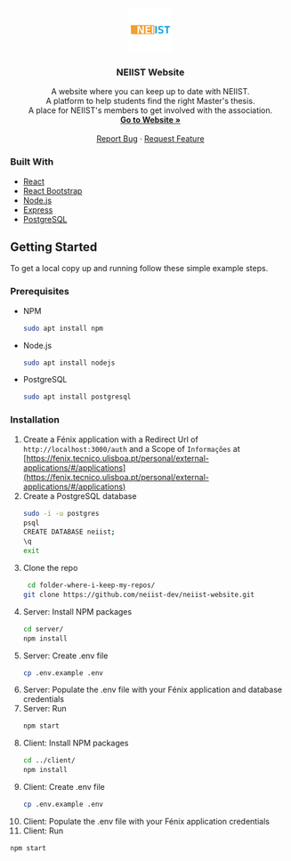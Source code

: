 <!-- PROJECT SHIELDS -->
<!-- [![Contributors][contributors-shield]][contributors-url]
[![Forks][forks-shield]][forks-url]
[![Stargazers][stars-shield]][stars-url]
[![Issues][issues-shield]][issues-url]
[![MIT License][license-shield]][license-url]
[![LinkedIn][linkedin-shield]][linkedin-url] -->



<!-- PROJECT LOGO -->
<br />
<p align="center">
  <a href="https://neiist.tecnico.ulisboa.pt/">
    <img src="./readme/logo.png" alt="Logo" width="80" height="80">
  </a>

  <h3 align="center">NEIIST Website</h3>

  <p align="center">
    A website where you can keep up to date with NEIIST.<br>
    A platform to help students find the right Master's thesis.<br>
    A place for NEIIST's members to get involved with the association. 
    <br />
    <a href="https://neiist.tecnico.ulisboa.pt"><strong>Go to Website »</strong></a>
    <br />
    <br />
    <!-- <a href="https://github.com/othneildrew/Best-README-Template">View Demo</a>
    · -->
    <a href="https://github.com/neiist-dev/neiist-website/issues">Report Bug</a>
    ·
    <a href="https://github.com/neiist-dev/neiist-website/issues">Request Feature</a>
  </p>
</p>



<!-- TABLE OF CONTENTS -->
<!-- <details open="open">
  <summary>Table of Contents</summary>
  <ol>
    <li>
      <a href="#about-the-project">About The Project</a>
      <ul>
        <li><a href="#built-with">Built With</a></li>
      </ul>
    </li>
    <li>
      <a href="#getting-started">Getting Started</a>
      <ul>
        <li><a href="#prerequisites">Prerequisites</a></li>
        <li><a href="#installation">Installation</a></li>
      </ul>
    </li>
    <li><a href="#usage">Usage</a></li>
    <li><a href="#roadmap">Roadmap</a></li>
    <li><a href="#contributing">Contributing</a></li>
    <li><a href="#license">License</a></li>
    <li><a href="#contact">Contact</a></li>
    <li><a href="#acknowledgements">Acknowledgements</a></li>
  </ol>
</details> -->



<!-- ABOUT THE PROJECT -->
<!-- ## About The Project

[![Product Name Screen Shot][product-screenshot]](https://example.com)

There are many great README templates available on GitHub, however, I didn't find one that really suit my needs so I created this enhanced one. I want to create a README template so amazing that it'll be the last one you ever need -- I think this is it.

Here's why:
* Your time should be focused on creating something amazing. A project that solves a problem and helps others
* You shouldn't be doing the same tasks over and over like creating a README from scratch
* You should implement DRY principles to the rest of your life :smile:

Of course, no one template will serve all projects since your needs may be different. So I'll be adding more in the near future. You may also suggest changes by forking this repo and creating a pull request or opening an issue. Thanks to all the people have have contributed to expanding this template!

A list of commonly used resources that I find helpful are listed in the acknowledgements. -->

### Built With

<!-- This section should list any major frameworks that you built your project using. Leave any add-ons/plugins for the acknowledgements section. Here are a few examples. -->
* [React](https://reactjs.org/)
* [React Bootstrap](https://react-bootstrap.github.io/)
* [Node.js](https://nodejs.org/en/)
* [Express](http://expressjs.com/)
* [PostgreSQL](https://www.postgresql.org/)



<!-- GETTING STARTED -->
## Getting Started

<!-- This is an example of how you may give instructions on setting up your project locally. -->
To get a local copy up and running follow these simple example steps.

### Prerequisites

<!-- This is an example of how to list things you need to use the software and how to install them. -->

* NPM
  ```sh
  sudo apt install npm
  ```

* Node.js
  ```sh
  sudo apt install nodejs
  ```

* PostgreSQL
  ```sh
  sudo apt install postgresql
  ```

### Installation

1. Create a Fénix application with a Redirect Url of `http://localhost:3000/auth` and a Scope of `Informações` at [https://fenix.tecnico.ulisboa.pt/personal/external-applications/#/applications](https://fenix.tecnico.ulisboa.pt/personal/external-applications/#/applications)
2. Create a PostgreSQL database
   ```sh
   sudo -i -u postgres
   psql
   CREATE DATABASE neiist;
   \q
   exit
   ```
3. Clone the repo
   ```sh
	cd folder-where-i-keep-my-repos/
   git clone https://github.com/neiist-dev/neiist-website.git
   ```
4. Server: Install NPM packages
   ```sh
   cd server/
   npm install
   ```
5. Server: Create .env file
   ```sh
   cp .env.example .env
   ```
6. Server: Populate the .env file with your Fénix application and database credentials
7. Server: Run
   ```sh
   npm start
   ```
8. Client: Install NPM packages
   ```sh
   cd ../client/
   npm install
   ```
9. Client: Create .env file
   ```sh
   cp .env.example .env
   ```
10. Client: Populate the .env file with your Fénix application credentials
11. Client: Run
   ```sh
   npm start
   ```



<!-- USAGE EXAMPLES -->
<!-- ## Usage

Use this space to show useful examples of how a project can be used. Additional screenshots, code examples and demos work well in this space. You may also link to more resources.

_For more examples, please refer to the [Documentation](https://example.com)_ -->



<!-- ROADMAP -->
<!-- ## Roadmap

See the [open issues](https://github.com/othneildrew/Best-README-Template/issues) for a list of proposed features (and known issues). -->



<!-- CONTRIBUTING -->
<!-- ## Contributing

Contributions are what make the open source community such an amazing place to be learn, inspire, and create. Any contributions you make are **greatly appreciated**.

1. Fork the Project
2. Create your Feature Branch (`git checkout -b feature/AmazingFeature`)
3. Commit your Changes (`git commit -m 'Add some AmazingFeature'`)
4. Push to the Branch (`git push origin feature/AmazingFeature`)
5. Open a Pull Request -->



<!-- LICENSE -->
<!-- ## License

Distributed under the MIT License. See `LICENSE` for more information. -->



<!-- CONTACT -->
<!-- ## Contact

Your Name - [@your_twitter](https://twitter.com/your_username) - email@example.com

Project Link: [https://github.com/your_username/repo_name](https://github.com/your_username/repo_name) -->



<!-- ACKNOWLEDGEMENTS -->
<!-- ## Acknowledgements
* [GitHub Emoji Cheat Sheet](https://www.webpagefx.com/tools/emoji-cheat-sheet)
* [Img Shields](https://shields.io)
* [Choose an Open Source License](https://choosealicense.com)
* [GitHub Pages](https://pages.github.com)
* [Animate.css](https://daneden.github.io/animate.css)
* [Loaders.css](https://connoratherton.com/loaders)
* [Slick Carousel](https://kenwheeler.github.io/slick)
* [Smooth Scroll](https://github.com/cferdinandi/smooth-scroll)
* [Sticky Kit](http://leafo.net/sticky-kit)
* [JVectorMap](http://jvectormap.com)
* [Font Awesome](https://fontawesome.com) -->





<!-- MARKDOWN LINKS & IMAGES -->
<!-- https://www.markdownguide.org/basic-syntax/#reference-style-links -->
<!-- [contributors-shield]: https://img.shields.io/github/contributors/othneildrew/Best-README-Template.svg?style=for-the-badge
[contributors-url]: https://github.com/othneildrew/Best-README-Template/graphs/contributors
[forks-shield]: https://img.shields.io/github/forks/othneildrew/Best-README-Template.svg?style=for-the-badge
[forks-url]: https://github.com/othneildrew/Best-README-Template/network/members
[stars-shield]: https://img.shields.io/github/stars/othneildrew/Best-README-Template.svg?style=for-the-badge
[stars-url]: https://github.com/othneildrew/Best-README-Template/stargazers
[issues-shield]: https://img.shields.io/github/issues/othneildrew/Best-README-Template.svg?style=for-the-badge
[issues-url]: https://github.com/othneildrew/Best-README-Template/issues
[license-shield]: https://img.shields.io/github/license/othneildrew/Best-README-Template.svg?style=for-the-badge
[license-url]: https://github.com/othneildrew/Best-README-Template/blob/master/LICENSE.txt
[linkedin-shield]: https://img.shields.io/badge/-LinkedIn-black.svg?style=for-the-badge&logo=linkedin&colorB=555
[linkedin-url]: https://linkedin.com/in/othneildrew
[product-screenshot]: images/screenshot.png -->
